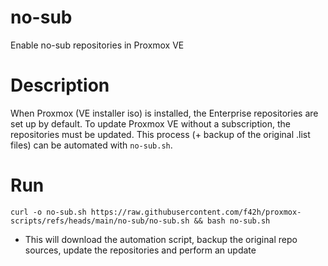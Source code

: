 # no-sub
Enable no-sub repositories in Proxmox VE

# Description
When Proxmox (VE installer iso) is installed, the Enterprise repositories are set up by default. To update Proxmox VE without a subscription, the repositories must be updated. This process (+ backup of the original .list files) can be automated with `no-sub.sh`.

# Run
```
curl -o no-sub.sh https://raw.githubusercontent.com/f42h/proxmox-scripts/refs/heads/main/no-sub/no-sub.sh && bash no-sub.sh
```
- This will download the automation script, backup the original repo sources, update the repositories and perform an update
